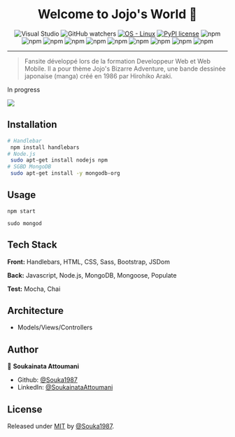 <h1 align="center">Welcome to Jojo's World  👋</h1>

<div align="center">
 
![Visual Studio](https://img.shields.io/badge/Visual%20Studio-4169E1.svg?style=for-the-badge&logo=visual-studio&logoColor=white&style=social)
![GitHub watchers](https://img.shields.io/github/watchers/Souka1987/jojo-s-fansite?color=crimson&label=github&logo=github&logoColor=crimson&style=social)
[![OS - Linux](https://img.shields.io/badge/OS-Linux-blue?logo=linux&logoColor=white)](https://www.linux.org/ "Go to Linux homepage")
[![PyPI license](https://img.shields.io/pypi/l/ansicolortags.svg)](https://pypi.python.org/pypi/ansicolortags/)
![npm](https://img.shields.io/npm/v/handlebars?color=orange&label=Handlebars&logo=handlebars&logoColor=orange)
![npm](https://img.shields.io/npm/v/node?color=green&label=node&logo=node.js&logoColor=green&style=social)
![npm](https://img.shields.io/npm/v/mongodb?color=green&label=mongodb&logo=mongodb&logoColor=green)
![npm](https://img.shields.io/npm/v/sass?color=pink&label=sass&logo=sass&style=social)
![npm](https://img.shields.io/npm/v/bootstrap?color=purple&label=bootstrap&logo=bootstrap&logoColor=purple&style=social)
![npm](https://img.shields.io/npm/v/mongoose?color=red&label=mongoose&logo=mongoose&logoColor=red)
![npm](https://img.shields.io/npm/v/javascript?color=yellow&label=javascript&logo=javascript&logoColor=yellow&style=social)
![npm](https://img.shields.io/npm/v/mocha?color=brown&label=mocha&logo=mocha&logoColor=brown&style=social)
![npm](https://img.shields.io/npm/v/chai?color=brown&label=chai&logo=chai&logoColor=brown&style=social)
![npm](https://img.shields.io/npm/v/express?color=yellow&label=express&logo=express&logoColor=yellow)
</div>

------------------

> Fansite développé lors de la formation Developpeur Web et Web Mobile. Il a pour thème Jojo's Bizarre Adventure, une bande dessinée japonaise (manga) créé en 1986 par Hirohiko Araki.

In progress

![](https://us-central1-progress-markdown.cloudfunctions.net/progress/40)

## Installation

```bash
# Handlebar
 npm install handlebars
# Node.js
 sudo apt-get install nodejs npm
# SGBD MongoDB
 sudo apt-get install -y mongodb-org
```

## Usage

```
npm start 

sudo mongod
```

## Tech Stack

**Front:** Handlebars, HTML, CSS, Sass, Bootstrap, JSDom

**Back:** Javascript, Node.js, MongoDB, Mongoose, Populate

**Test:** Mocha, Chai

## Architecture

- Models/Views/Controllers

## Author

👤 **Soukainata Attoumani**

- Github: [@Souka1987](https://github.com/Souka1987)
- LinkedIn: [@SoukainataAttoumani](https://www.linkedin.com/in/soukainata-attoumani-39131b13b/)

## License

Released under [MIT](/LICENSE) by [@Souka1987](https://github.com/Souka1987).

